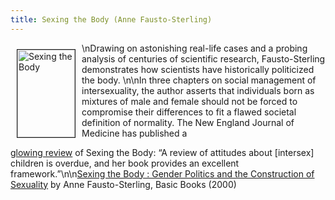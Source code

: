```yaml
---
title: Sexing the Body (Anne Fausto-Sterling)
---
```


<A HREF="http://www.amazon.com/exec/obidos/ISBN%3D0465077137/intersexsocietyo/"><IMG SRC="/img/books/sexing.gif" ALT="Sexing the Body" border=1 HEIGHT="140" WIDTH="92" align="left" hspace=10 vspace=10 ></A>\nDrawing on astonishing real-life cases and a probing analysis of centuries of scientific research, Fausto-Sterling demonstrates how scientists have historically politicized the body. \n<!--break-->\nIn three chapters on social management of intersexuality, the author asserts that individuals born as mixtures of male and female should not be forced to compromise their differences to fit a flawed societal definition of normality. The New England Journal of Medicine has published a 

[glowing review][1] of Sexing the Body: &#8220;A review of attitudes about [intersex] children is overdue, and her book provides an excellent framework.&#8221;\n\n<A HREF="http://www.amazon.com/exec/obidos/ISBN%3D0465077137/intersexsocietyo/">Sexing the Body : Gender Politics and the Construction of Sexuality</A> by Anne Fausto-Sterling, Basic Books (2000)

 [1]: http://content.nejm.org/cgi/content/short/343/9/668